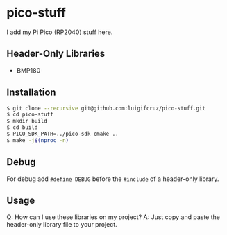 # pico-stuff
I add my Pi Pico (RP2040) stuff here.

## Header-Only Libraries
- BMP180

## Installation
```bash
$ git clone --recursive git@github.com:luigifcruz/pico-stuff.git
$ cd pico-stuff
$ mkdir build
$ cd build
$ PICO_SDK_PATH=../pico-sdk cmake ..
$ make -j$(nproc -n)
```

## Debug
For debug add `#define DEBUG` before the `#include` of a header-only library.

## Usage
Q: How can I use these libraries on my project?
A: Just copy and paste the header-only library file to your project.
